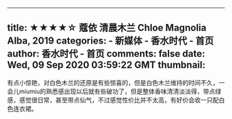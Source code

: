 
---
title: ★★★★☆ 蔻依 清晨木兰 Chloe Magnolia Alba, 2019
categories: 
    - 新媒体
    - 香水时代 - 首页
author: 香水时代 - 首页
comments: false
date: Wed, 09 Sep 2020 03:59:22 GMT
thumbnail: 
---

<div>   
有点小惊艳，对白色木兰的还原是有些惊喜的，但是白色木兰维持的时间不久，一会儿miumiu的熟悉感出现以后就有些破功了，但是整体香味清清淡淡得，带点绿感，感觉很日常，甚至带点仙气，不过感觉性价比并不太高，有好价会收一只配白色连衣裙。  
</div>
            